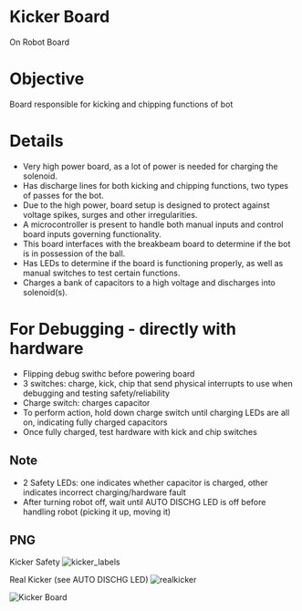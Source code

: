 # Kicker Board
On Robot Board 

# Objective 
Board responsible for kicking and chipping functions of bot 

# Details 
- Very high power board, as a lot of power is needed for charging the solenoid.
- Has discharge lines for both kicking and chipping functions, two types of passes for the bot.
- Due to the high power, board setup is designed to protect against voltage spikes, surges and other irregularities.
- A microcontroller is present to handle both manual inputs and control board inputs governing functionality.
- This board interfaces with the breakbeam board to determine if the bot is in possession of the ball.
- Has LEDs to determine if the board is functioning properly, as well as manual switches to test certain functions.
- Charges a bank of capacitors to a high voltage and discharges into solenoid(s).
# For Debugging - directly with hardware 
- Flipping debug swithc before powering board 
- 3 switches: charge, kick, chip that send physical interrupts to use when debugging and testing safety/reliability 
- Charge switch: charges capacitor 
- To perform action, hold down charge switch until charging LEDs are all on, indicating fully charged capacitors 
- Once fully charged, test hardware with kick and chip switches 
## Note
- 2 Safety LEDs: one indicates whether capacitor is charged, other indicates incorrect charging/hardware fault 
- After turning robot off, wait until AUTO DISCHG LED is off before handling robot (picking it up, moving it) 

## PNG 

Kicker Safety 
![kicker_labels](https://user-images.githubusercontent.com/71445563/125146954-adf4a480-e0f6-11eb-99cd-e115d1938803.png)

Real Kicker (see AUTO DISCHG LED) 
![realkicker](https://user-images.githubusercontent.com/71445563/125146970-c06ede00-e0f6-11eb-8e5c-98b06210bc44.jpg)

![Kicker Board](./kicker.png)
